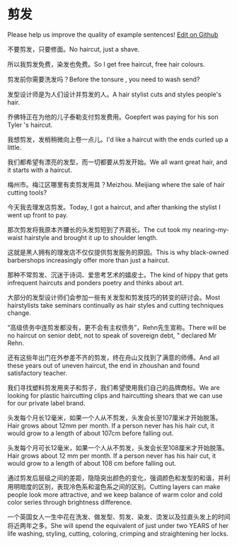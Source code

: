 # 剪发

Please help us improve the quality of example sentences! [Edit on Github](https://github.com/jiyushe/jiyu-example-sentence-source/blob/main/chinese/jianfa_1.md)

<p><span class="chinese">不要剪发，只要修面。</span><span class="english">No haircut, just a shave.</span></p>

<p><span class="chinese">所以我剪发免费，染发也免费。</span><span class="english">So I get free haircut, free hair colours.</span></p>

<p><span class="chinese">剪发前你需要洗发吗？</span><span class="english">Before the tonsure , you need to wash send?</span></p>

<p><span class="chinese">发型设计师是为人们设计并剪发的人。</span><span class="english">A hair stylist cuts and styles people's hair.</span></p>

<p><span class="chinese">乔佛特正在为他的儿子泰勒支付剪发费用。</span><span class="english">Goepfert was paying for his son Tyler 's haircut.</span></p>

<p><span class="chinese">我想剪发，发梢稍微向上卷一点儿。</span><span class="english">I'd like a haircut with the ends curled up a little.</span></p>

<p><span class="chinese">我们都希望有漂亮的发型，而一切都要从剪发开始。</span><span class="english">We all want great hair, and it starts with a haircut.</span></p>

<p><span class="chinese">梅州市。梅江区哪里有卖剪发用具？</span><span class="english">Meizhou. Meijiang where the sale of hair cutting tools?</span></p>

<p><span class="chinese">今天我去理发店剪发。</span><span class="english">Today, I got a haircut, and after thanking the stylist I went up front to pay.</span></p>

<p><span class="chinese">那次剪发将我原本齐腰长的头发剪短到了齐肩长。</span><span class="english">The cut took my nearing-my-waist hairstyle and brought it up to shoulder length.</span></p>

<p><span class="chinese">这就是黑人拥有的理发店不仅仅提供剪发服务的原因。</span><span class="english">This is why black-owned barbershops increasingly offer more than just a haircut.</span></p>

<p><span class="chinese">那种不常剪发、沉迷于诗词、爱思考艺术的嬉皮士。</span><span class="english">The kind of hippy that gets infrequent haircuts and ponders poetry and thinks about art.</span></p>

<p><span class="chinese">大部分的发型设计师们会参加一些有关发型和剪发技巧的转变的研讨会。</span><span class="english">Most hairstylists take seminars continually as hair styles and cutting techniques change.</span></p>

<p><span class="chinese">“高级债务中连剪发都没有，更不会有主权债务”，Rehn先生宣称。</span><span class="english">There will be no haircut on senior debt, not to speak of sovereign debt, ” declared Mr Rehn.</span></p>

<p><span class="chinese">还有这些年出门在外参差不齐的剪发，终在舟山又找到了满意的师傅。</span><span class="english">And all these years out of uneven haircut, the end in zhoushan and found satisfactory teacher.</span></p>

<p><span class="chinese">我们寻找塑料剪发用夹子和剪子，我们希望使用我们自己的品牌商标。</span><span class="english">We are looking for plastic haircutting clips and haircutting shears that we can use for our private label brand.</span></p>

<p><span class="chinese">头发每个月长12毫米，如果一个人从不剪发，头发会长至107厘米才开始脱落。</span><span class="english">Hair grows about 12mm per month. If a person never has his hair cut, it would grow to a length of about 107cm before falling out.</span></p>

<p><span class="chinese">头发每个月可长12毫米，如果一个人从不剪发，头发会长至108厘米才开始脱落。</span><span class="english">Hair grows about 12 mm per month. If a person never has his hair cut, it would grow to a length of about 108 cm before falling out.</span></p>

<p><span class="chinese">通过剪发后层级之间的差距，隐隐突出颜色的变化，强调颜色和发型的和谐，并利用明暗度的区别，表现冷色系和温色系之间的区别。</span><span class="english">Cutting layers can make people look more attractive, and we keep balance of warm color and cold color series through brightness difference.</span></p>

<p><span class="chinese">一个英国女人一生中花在洗发、做发型、剪发、染发、烫发以及拉直头发上的时间将近两年之多。</span><span class="english">She will spend the equivalent of just under two YEARS of her life washing, styling, cutting, coloring, crimping and straightening her locks.</span></p>


